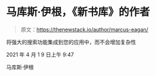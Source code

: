 # 马库斯·伊根，《新书库》的作者

> 原文：<https://thenewstack.io/author/marcus-eagan/>

将强大的搜索功能集成到您的应用中，而不会增加复杂性

2021 年 4 月 1 9 日上午 9:47

马库斯·伊根